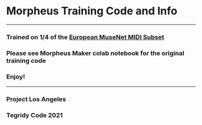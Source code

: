 # Morpheus Training Code and Info

***

### Trained on 1/4 of the [European MuseNet MIDI Subset](https://github.com/asigalov61/Tegridy-MIDI-Dataset/tree/master/World-MuseNet-MIDI-Dataset)

### Please see Morpheus Maker colab notebook for the original training code

### Enjoy!

***

### Project Los Angeles

### Tegridy Code 2021
